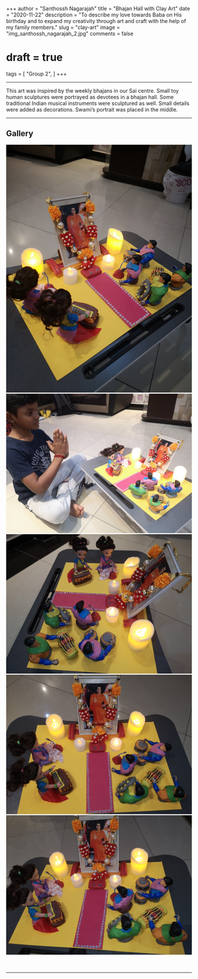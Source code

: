 +++
author = "Santhossh Nagarajah"
title = "Bhajan Hall with Clay Art"
date = "2020-11-22"
description = "To describe my love towards Baba on His birthday and to expand my creativity through art and craft with the help of my family members."
slug = "clay-art"
image = "img_santhossh_nagarajah_2.jpg"
comments = false
# draft = true
tags = [
    "Group 2",
]
+++

---

This art was inspired by the weekly bhajans in our Sai centre. Small toy human sculptures were portrayed as devotees in a bhajan hall. Some traditional Indian musical instruments were sculptured as well. Small details were added as decorations. Swami’s portrait was placed in the  middle.

---

## Gallery

![](img_santhossh_nagarajah_1.jpg) ![](img_santhossh_nagarajah_2.jpg) ![](img_santhossh_nagarajah_3.jpg) ![](img_santhossh_nagarajah_4.jpg) ![](img_santhossh_nagarajah_5.jpg)

<br>

---